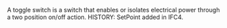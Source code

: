 A toggle switch is a switch that enables or isolates electrical power through a two position on/off action.  HISTORY: SetPoint added in IFC4.
